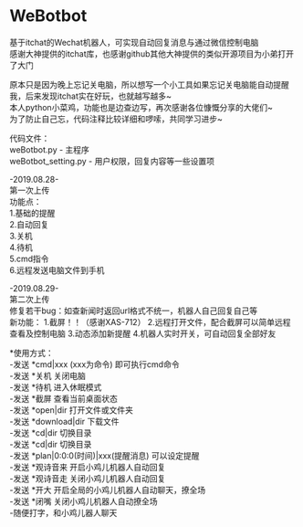 # WeBotbot
基于itchat的Wechat机器人，可实现自动回复消息与通过微信控制电脑  
感谢大神提供的itchat库，也感谢github其他大神提供的类似开源项目为小弟打开了大门  
  
原本只是因为晚上忘记关电脑，所以想写一个小工具如果忘记关电脑能自动提醒我，后来发现itchat实在好玩，也就越写越多~  
本人python小菜鸡，功能也是边查边写，再次感谢各位慷慨分享的大佬们~  
为了防止自己忘，代码注释比较详细和啰嗦，共同学习进步~  
  
代码文件：  
weBotbot.py - 主程序  
weBotbot_setting.py - 用户权限，回复内容等一些设置项  
  
-2019.08.28-  
第一次上传  
功能点：  
1.基础的提醒  
2.自动回复  
3.关机  
4.待机  
5.cmd指令  
6.远程发送电脑文件到手机  
  
-2019.08.29-  
第二次上传  
修复若干bug：如查新闻时返回url格式不统一，机器人自己回复自己等  
新功能：
1.截屏！！（感谢XAS-712）
2.远程打开文件，配合截屏可以简单远程查看及控制电脑
3.动态添加新提醒
4.机器人实时开关，可自动回复全部好友  
  
  
*使用方式：  
-发送 *cmd|xxx (xxx为命令) 即可执行cmd命令  
-发送 *关机 关闭电脑  
-发送 *待机 进入休眠模式  
-发送 *截屏 查看当前桌面状态  
-发送 *open|dir 打开文件或文件夹  
-发送 *download|dir 下载文件  
-发送 *cd|dir 切换目录  
-发送 *cd|dir 切换目录  
-发送 *plan|0:0:0(时间)|xxx(提醒消息) 可以设定提醒  
-发送 *观诗音来 开启小鸡儿机器人自动回复  
-发送 *观诗音走 关闭小鸡儿机器人自动回复  
-发送 *开大 开启全局的小鸡儿机器人自动聊天，撩全场  
-发送 *闭嘴 关闭小鸡儿机器人自动撩全场  
-随便打字，和小鸡儿器人聊天  

